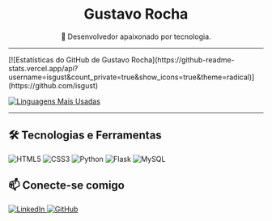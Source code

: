 <div align="center">
  <h1>Gustavo Rocha</h1>
  <p>🚀 Desenvolvedor apaixonado por tecnologia.</p>
</div>

<hr>
[![Estatísticas do GitHub de Gustavo Rocha](https://github-readme-stats.vercel.app/api?username=isgust&count_private=true&show_icons=true&theme=radical)](https://github.com/isgust)

[![Linguagens Mais Usadas](https://github-readme-stats.vercel.app/api/top-langs/?username=isgust&layout=compact)](https://github.com/anuraghazra/github-readme-stats)
<hr>

<h2>🛠️ Tecnologias e Ferramentas</h2>
<p>
  <img src="https://img.shields.io/badge/HTML5-E34F26?style=flat&logo=html5&logoColor=white" alt="HTML5">
  <img src="https://img.shields.io/badge/CSS3-1572B6?style=flat&logo=css3&logoColor=white" alt="CSS3">
  <img src="https://img.shields.io/badge/Python-3776AB?style=flat&logo=python&logoColor=white" alt="Python">
  <img src="https://img.shields.io/badge/Flask-000000?style=flat&logo=flask&logoColor=white" alt="Flask">
  <img src="https://img.shields.io/badge/MySQL-4479A1?style=flat&logo=mysql&logoColor=white" alt="MySQL">
  <!-- Adicione mais tecnologias conforme necessário -->
</p>

<h2>📫 Conecte-se comigo</h2>
<p>
  <a href="https://www.linkedin.com/in/gustavosilvrocha/" target="_blank">
    <img src="https://img.shields.io/badge/LinkedIn-0077B5?style=flat&logo=linkedin&logoColor=white" alt="LinkedIn">
  </a>
  <a href="https://github.com/isgust" target="_blank">
    <img src="https://img.shields.io/badge/GitHub-181717?style=flat&logo=github&logoColor=white" alt="GitHub">
  </a>
  <!-- Adicione mais links sociais conforme necessário -->
</p>

